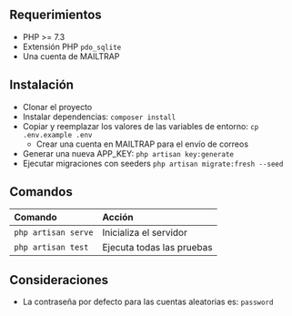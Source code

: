 ## Requerimientos

-   PHP >= 7.3
-   Extensión PHP `pdo_sqlite`
-   Una cuenta de MAILTRAP

## Instalación

-   Clonar el proyecto
-   Instalar dependencias: `composer install`
-   Copiar y reemplazar los valores de las variables de entorno: `cp .env.example .env`
    -   Crear una cuenta en MAILTRAP para el envío de correos
-   Generar una nueva APP_KEY: `php artisan key:generate`
-   Ejecutar migraciones con seeders `php artisan migrate:fresh --seed`

## Comandos

| Comando             | Acción                    |
| :------------------ | :------------------------ |
| `php artisan serve` | Inicializa el servidor    |
| `php artisan test`  | Ejecuta todas las pruebas |

## Consideraciones

-   La contraseña por defecto para las cuentas aleatorias es: `password`
